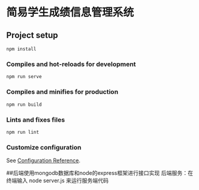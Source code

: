 # 简易学生成绩信息管理系统

## Project setup
```
npm install
```

### Compiles and hot-reloads for development
```
npm run serve
```

### Compiles and minifies for production
```
npm run build
```

### Lints and fixes files
```
npm run lint
```

### Customize configuration
See [Configuration Reference](https://cli.vuejs.org/config/).

##后端使用mongodb数据库和node的express框架进行接口实现
后端服务：在终端输入 node server.js 来运行服务端代码
